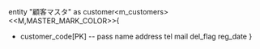 entity "顧客マスタ" as customer<m_customers>
<<M,MASTER_MARK_COLOR>>{
+ customer_code[PK]
--
pass
name
address
tel
mail
del_flag
reg_date
}
